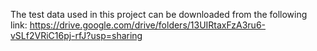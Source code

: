 The test data used in this project can be downloaded from the following link:
https://drive.google.com/drive/folders/13UIRtaxFzA3ru6-vSLf2VRiC16pj-rfJ?usp=sharing
